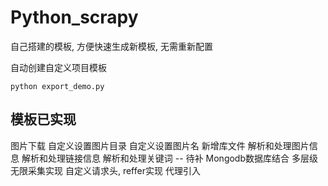 # Python_scrapy
自己搭建的模板, 方便快速生成新模板, 无需重新配置


自动创建自定义项目模板
```
python export_demo.py
```


## 模板已实现
图片下载
  自定义设置图片目录
  自定义设置图片名
新增库文件
  解析和处理图片信息
  解析和处理链接信息
  解析和处理关键词 -- 待补
Mongodb数据库结合
  多层级无限采集实现
  自定义请求头, reffer实现
  代理引入
